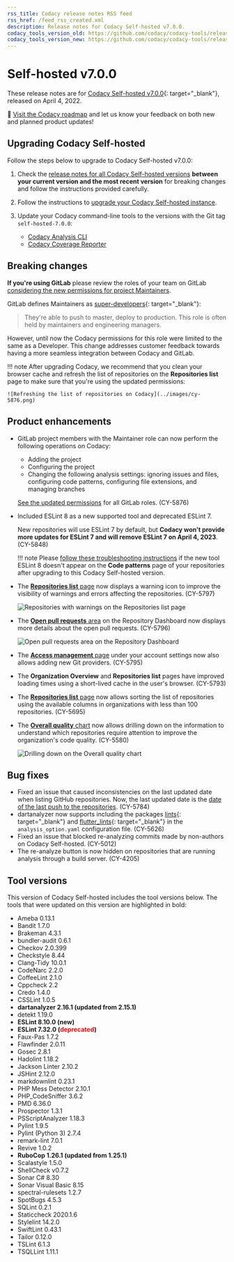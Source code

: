 ```yaml
---
rss_title: Codacy release notes RSS feed
rss_href: /feed_rss_created.xml
description: Release notes for Codacy Self-hosted v7.0.0.
codacy_tools_version_old: https://github.com/codacy/codacy-tools/releases/tag/5.2.1
codacy_tools_version_new: https://github.com/codacy/codacy-tools/releases/tag/5.5.6
---
```


# Self-hosted v7.0.0

These release notes are for [Codacy Self-hosted v7.0.0](https://github.com/codacy/chart/releases/tag/7.0.0){: target="_blank"}, released on April 4, 2022.

📢 [Visit the Codacy roadmap](https://roadmap.codacy.com) and <span class="skip-vale">let us know</span> your feedback on both new and planned product updates!

## Upgrading Codacy Self-hosted

Follow the steps below to upgrade to Codacy Self-hosted v7.0.0:

1.  Check the [release notes for all Codacy Self-hosted versions](../index.md#self-hosted) **between your current version and the most recent version** for breaking changes and follow the instructions provided <span class="skip-vale">carefully</span>.

1.  Follow the instructions to [upgrade your Codacy Self-hosted instance](https://docs.codacy.com/v7.0/chart/maintenance/upgrade/).

1.  Update your Codacy command-line tools to the versions with the Git tag `self-hosted-7.0.0`:

    -   [Codacy Analysis CLI](https://github.com/codacy/codacy-analysis-cli/releases/tag/self-hosted-7.0.0)
    -   [Codacy Coverage Reporter](https://github.com/codacy/codacy-coverage-reporter/releases/tag/self-hosted-7.0.0)

## Breaking changes

**If you're using GitLab** please review the roles of your team on GitLab [considering the new permissions for project Maintainers](http://docs.codacy.com/v7.0/organizations/roles-and-permissions-for-synced-organizations/).

GitLab defines Maintainers as [super-developers](https://about.gitlab.com/handbook/product/gitlab-the-product/#permissions-in-gitlab){: target="_blank"}:

> They're able to push to <span class="skip-vale">master</span>, deploy to production. This role is often held by maintainers and engineering managers.

However, until now the Codacy permissions for this role were limited to the same as a Developer. This change addresses customer feedback towards having a more seamless integration between Codacy and GitLab.

!!! note
    After upgrading Codacy, we recommend that you clean your browser cache and refresh the list of repositories on the **Repositories list** page to make sure that you're using the updated permissions:

    ![Refreshing the list of repositories on Codacy](../images/cy-5876.png)

## Product enhancements

-   GitLab project members with the Maintainer role can now perform the following operations on Codacy:

    -   Adding the project
    -   Configuring the project
    -   Changing the following analysis settings: ignoring issues and files, configuring code patterns, configuring file extensions, and managing branches

    [See the updated permissions](https://docs.codacy.com/v7.0/organizations/roles-and-permissions-for-synced-organizations/) for all GitLab roles. (CY-5876)

-   Included ESLint 8 as a new supported tool and deprecated ESLint 7.

    New repositories will use ESLint 7 by default, but **Codacy won't provide more updates for ESLint 7 and will remove ESLint 7 on April 4, 2023**. (CY-5848)

    !!! note
        Please [follow these troubleshooting instructions](https://docs.codacy.com/v7.0/chart/troubleshoot/troubleshoot/#missing-new-tools) if the new tool ESLint 8 doesn't appear on the **Code patterns** page of your repositories after upgrading to this Codacy Self-hosted version.

-   The [**Repositories list** page](https://docs.codacy.com/v7.0/organizations/managing-repositories/) now displays a warning icon to improve the visibility of warnings and errors affecting the repositories. (CY-5797)

    ![Repositories with warnings on the Repositories list page](../images/cy-5797.png)

-   The [**Open pull requests** area](https://docs.codacy.com/v7.0/repositories/repository-dashboard/#open-pull-requests) on the Repository Dashboard now displays more details about the open pull requests. (CY-5796)

    ![Open pull requests area on the Repository Dashboard](../images/cy-5796.png)

-   The [**Access management** page](https://docs.codacy.com/v7.0/getting-started/which-permissions-does-codacy-need-from-my-account/#revoking-access-to-integrations) under your account settings now also allows adding new Git providers. (CY-5795)

-   The **Organization Overview** and **Repositories list** pages have improved loading times using a short-lived cache in the user's browser. (CY-5793)

-   The [**Repositories list** page](https://docs.codacy.com/v7.0/organizations/managing-repositories/) now allows sorting the list of repositories using the available columns in organizations with less than 100 repositories. (CY-5695)

-   The [**Overall quality** chart](https://docs.codacy.com/v7.0/organizations/organization-overview/#overall-quality-chart) now allows drilling down on the information to understand which repositories require attention to improve the organization's code quality. (CY-5580)

    ![Drilling down on the Overall quality chart](../images/cy-5580.png)

## Bug fixes

-   Fixed an issue that caused inconsistencies on the last updated date when listing GitHub repositories. Now, the last updated date is the [date of the last push to the repositories](https://docs.codacy.com/v7.0/organizations/organization-overview/#last-updated-repositories). (CY-5784)
-   dartanalyzer now supports including the packages [lints](https://pub.dev/packages/lints){: target="_blank"} and [flutter_lints](https://pub.dev/packages/flutter_lints){: target="_blank"} in the `analysis_option.yaml` configuration file. (CY-5626)
-   Fixed an issue that blocked re-analyzing commits made by non-authors on Codacy Self-hosted. (CY-5012)
-   The re-analyze button is now hidden on repositories that are running analysis through a build server. (CY-4205)

## Tool versions

This version of Codacy Self-hosted includes the tool versions below. The tools that were updated on this version are highlighted in bold:

-   Ameba 0.13.1
-   Bandit 1.7.0
-   Brakeman 4.3.1
-   bundler-audit 0.6.1
-   Checkov 2.0.399
-   Checkstyle 8.44
-   Clang-Tidy 10.0.1
-   CodeNarc 2.2.0
-   CoffeeLint 2.1.0
-   Cppcheck 2.2
-   Credo 1.4.0
-   CSSLint 1.0.5
-   **dartanalyzer 2.16.1 (updated from 2.15.1)**
-   detekt 1.19.0
-   **ESLint 8.10.0 (new)**
-   **ESLint 7.32.0 (<span style="color: red;">deprecated</span>)**
-   Faux-Pas 1.7.2
-   Flawfinder 2.0.11
-   Gosec 2.8.1
-   Hadolint 1.18.2
-   Jackson Linter 2.10.2
-   JSHint 2.12.0
-   markdownlint 0.23.1
-   PHP Mess Detector 2.10.1
-   PHP_CodeSniffer 3.6.2
-   PMD 6.36.0
-   Prospector 1.3.1
-   PSScriptAnalyzer 1.18.3
-   Pylint 1.9.5
-   Pylint (Python 3) 2.7.4
-   remark-lint 7.0.1
-   Revive 1.0.2
-   **RuboCop 1.26.1 (updated from 1.25.1)**
-   Scalastyle 1.5.0
-   ShellCheck v0.7.2
-   Sonar C# 8.30
-   Sonar Visual Basic 8.15
-   spectral-rulesets 1.2.7
-   SpotBugs 4.5.3
-   SQLint 0.2.1
-   Staticcheck 2020.1.6
-   Stylelint 14.2.0
-   SwiftLint 0.43.1
-   Tailor 0.12.0
-   TSLint 6.1.3
-   TSQLLint 1.11.1
